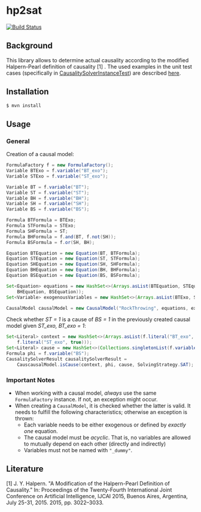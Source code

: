 # hp2sat

[![Build Status](https://travis-ci.org/anonymous-submission-dev/HP2SAT.svg?branch=master)](https://travis-ci.org/anonymous-submission-dev/HP2SAT)

## Background
This library allows to determine actual causality according to the modified Halpern-Pearl definition of causality [1]
. The used examples in the unit test cases (specifically in [CausalitySolverInstanceTest](
./src/test/java/edu/hp2sat/causality/CausalitySolverInstanceTest.java)) are described [here](./doc/evaluated-models.pdf).

## Installation

```bash
$ mvn install
```

## Usage

### General

Creation of a causal model:
```java
FormulaFactory f = new FormulaFactory();
Variable BTExo = f.variable("BT_exo");
Variable STExo = f.variable("ST_exo");

Variable BT = f.variable("BT");
Variable ST = f.variable("ST");
Variable BH = f.variable("BH");
Variable SH = f.variable("SH");
Variable BS = f.variable("BS");

Formula BTFormula = BTExo;
Formula STFormula = STExo;
Formula SHFormula = ST;
Formula BHFormula = f.and(BT, f.not(SH));
Formula BSFormula = f.or(SH, BH);

Equation BTEquation = new Equation(BT, BTFormula);
Equation STEquation = new Equation(ST, STFormula);
Equation SHEquation = new Equation(SH, SHFormula);
Equation BHEquation = new Equation(BH, BHFormula);
Equation BSEquation = new Equation(BS, BSFormula);

Set<Equation> equations = new HashSet<>(Arrays.asList(BTEquation, STEquation, SHEquation,
    BHEquation, BSEquation));
Set<Variable> exogenousVariables = new HashSet<>(Arrays.asList(BTExo, STExo));

CausalModel causalModel = new CausalModel("RockThrowing", equations, exogenousVariables, f);
```

Check whether *ST = 1* is a cause of *BS = 1* in the previously created causal model given *ST_exo, BT_exo = 1*:
```java
Set<Literal> context = new HashSet<>(Arrays.asList(f.literal("BT_exo", true),
    f.literal("ST_exo", true)));
Set<Literal> cause = new HashSet<>(Collections.singletonList(f.variable("ST")));
Formula phi = f.variable("BS");
CausalitySolverResult causalitySolverResult =
    CauscausalModel.isCause(context, phi, cause, SolvingStrategy.SAT);
```

### Important Notes

- When working with a causal model, *always* use the same `FormulaFactory` instance. If not, an exception might occur.
- When creating a `CausalModel`, it is checked whether the latter is valid. It needs to fulfill the following 
characteristics; otherwise an exception is thrown:
    - Each variable needs to be either exogenous or defined by *exactly one* equation.
    - The causal model must be *acyclic*. That is, no variables are allowed to mutually depend on each other 
    (directly and indirectly)
    - Variables must not be named with `"_dummy"`.
    
## Literature

[1] J. Y. Halpern. "A Modification of the Halpern-Pearl Definition of Causality." In: Proceedings of the Twenty-Fourth International Joint Conference on Artificial Intelligence, IJCAI 2015, Buenos Aires, Argentina, July 25-31, 2015. 2015, pp. 3022–3033.